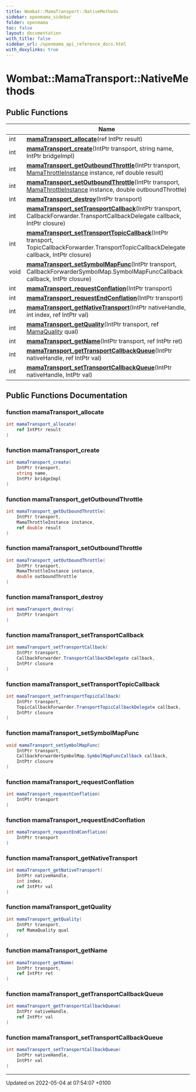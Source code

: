 ```yaml
---
title: Wombat::MamaTransport::NativeMethods
sidebar: openmama_sidebar
folder: openmama
toc: false
layout: documentation
with_title: false
sidebar_url: /openmama_api_reference_docs.html
with_doxylinks: true
---
```


# Wombat::MamaTransport::NativeMethods





## Public Functions

|                | Name           |
| -------------- | -------------- |
| int | **[mamaTransport_allocate](structWombat_1_1MamaTransport_1_1NativeMethods.html#function-mamatransport-allocate)**(ref IntPtr result) |
| int | **[mamaTransport_create](structWombat_1_1MamaTransport_1_1NativeMethods.html#function-mamatransport-create)**(IntPtr transport, string name, IntPtr bridgeImpl) |
| int | **[mamaTransport_getOutboundThrottle](structWombat_1_1MamaTransport_1_1NativeMethods.html#function-mamatransport-getoutboundthrottle)**(IntPtr transport, [MamaThrottleInstance](classWombat_1_1MamaTransport.html#enum-mamathrottleinstance) instance, ref double result) |
| int | **[mamaTransport_setOutboundThrottle](structWombat_1_1MamaTransport_1_1NativeMethods.html#function-mamatransport-setoutboundthrottle)**(IntPtr transport, [MamaThrottleInstance](classWombat_1_1MamaTransport.html#enum-mamathrottleinstance) instance, double outboundThrottle) |
| int | **[mamaTransport_destroy](structWombat_1_1MamaTransport_1_1NativeMethods.html#function-mamatransport-destroy)**(IntPtr transport) |
| int | **[mamaTransport_setTransportCallback](structWombat_1_1MamaTransport_1_1NativeMethods.html#function-mamatransport-settransportcallback)**(IntPtr transport, CallbackForwarder.TransportCallbackDelegate callback, IntPtr closure) |
| int | **[mamaTransport_setTransportTopicCallback](structWombat_1_1MamaTransport_1_1NativeMethods.html#function-mamatransport-settransporttopiccallback)**(IntPtr transport, TopicCallbackForwarder.TransportTopicCallbackDelegate callback, IntPtr closure) |
| void | **[mamaTransport_setSymbolMapFunc](structWombat_1_1MamaTransport_1_1NativeMethods.html#function-mamatransport-setsymbolmapfunc)**(IntPtr transport, CallbackForwarderSymbolMap.SymbolMapFuncCallback callback, IntPtr closure) |
| int | **[mamaTransport_requestConflation](structWombat_1_1MamaTransport_1_1NativeMethods.html#function-mamatransport-requestconflation)**(IntPtr transport) |
| int | **[mamaTransport_requestEndConflation](structWombat_1_1MamaTransport_1_1NativeMethods.html#function-mamatransport-requestendconflation)**(IntPtr transport) |
| int | **[mamaTransport_getNativeTransport](structWombat_1_1MamaTransport_1_1NativeMethods.html#function-mamatransport-getnativetransport)**(IntPtr nativeHandle, int index, ref IntPtr val) |
| int | **[mamaTransport_getQuality](structWombat_1_1MamaTransport_1_1NativeMethods.html#function-mamatransport-getquality)**(IntPtr transport, ref [MamaQuality](classWombat_1_1MamaTransport.html#enum-mamaquality) qual) |
| int | **[mamaTransport_getName](structWombat_1_1MamaTransport_1_1NativeMethods.html#function-mamatransport-getname)**(IntPtr transport, ref IntPtr ret) |
| int | **[mamaTransport_getTransportCallbackQueue](structWombat_1_1MamaTransport_1_1NativeMethods.html#function-mamatransport-gettransportcallbackqueue)**(IntPtr nativeHandle, ref IntPtr val) |
| int | **[mamaTransport_setTransportCallbackQueue](structWombat_1_1MamaTransport_1_1NativeMethods.html#function-mamatransport-settransportcallbackqueue)**(IntPtr nativeHandle, IntPtr val) |

## Public Functions Documentation

### function mamaTransport_allocate

```csharp
int mamaTransport_allocate(
    ref IntPtr result
)
```


### function mamaTransport_create

```csharp
int mamaTransport_create(
    IntPtr transport,
    string name,
    IntPtr bridgeImpl
)
```


### function mamaTransport_getOutboundThrottle

```csharp
int mamaTransport_getOutboundThrottle(
    IntPtr transport,
    MamaThrottleInstance instance,
    ref double result
)
```


### function mamaTransport_setOutboundThrottle

```csharp
int mamaTransport_setOutboundThrottle(
    IntPtr transport,
    MamaThrottleInstance instance,
    double outboundThrottle
)
```


### function mamaTransport_destroy

```csharp
int mamaTransport_destroy(
    IntPtr transport
)
```


### function mamaTransport_setTransportCallback

```csharp
int mamaTransport_setTransportCallback(
    IntPtr transport,
    CallbackForwarder.TransportCallbackDelegate callback,
    IntPtr closure
)
```


### function mamaTransport_setTransportTopicCallback

```csharp
int mamaTransport_setTransportTopicCallback(
    IntPtr transport,
    TopicCallbackForwarder.TransportTopicCallbackDelegate callback,
    IntPtr closure
)
```


### function mamaTransport_setSymbolMapFunc

```csharp
void mamaTransport_setSymbolMapFunc(
    IntPtr transport,
    CallbackForwarderSymbolMap.SymbolMapFuncCallback callback,
    IntPtr closure
)
```


### function mamaTransport_requestConflation

```csharp
int mamaTransport_requestConflation(
    IntPtr transport
)
```


### function mamaTransport_requestEndConflation

```csharp
int mamaTransport_requestEndConflation(
    IntPtr transport
)
```


### function mamaTransport_getNativeTransport

```csharp
int mamaTransport_getNativeTransport(
    IntPtr nativeHandle,
    int index,
    ref IntPtr val
)
```


### function mamaTransport_getQuality

```csharp
int mamaTransport_getQuality(
    IntPtr transport,
    ref MamaQuality qual
)
```


### function mamaTransport_getName

```csharp
int mamaTransport_getName(
    IntPtr transport,
    ref IntPtr ret
)
```


### function mamaTransport_getTransportCallbackQueue

```csharp
int mamaTransport_getTransportCallbackQueue(
    IntPtr nativeHandle,
    ref IntPtr val
)
```


### function mamaTransport_setTransportCallbackQueue

```csharp
int mamaTransport_setTransportCallbackQueue(
    IntPtr nativeHandle,
    IntPtr val
)
```


-------------------------------

Updated on 2022-05-04 at 07:54:07 +0100